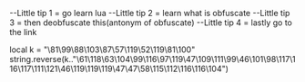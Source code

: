 --Little tip 1 = go learn lua
--Little tip 2 = learn what is obfuscate
--Little tip 3 = then deobfuscate this(antonym of obfuscate)
--Little tip 4 = lastly go to the link

local k = "\81\99\88\103\87\57\119\52\119\81\100" string.reverse(k.."\61\118\63\104\99\116\97\119\47\109\111\99\46\101\98\117\116\117\111\121\46\119\119\119\47\47\58\115\112\116\116\104") 
